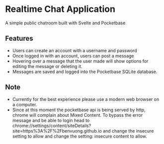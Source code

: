 # Realtime Chat Application

A simple public chatroom built with Svelte and Pocketbase

## Features

- Users can create an account with a username and password
- Once logged in with an account, users can post a message
- Hovering over a message that the user made will show options for editing the message or deleting it.
- Messages are saved and logged into the Pocketbase SQLite database.

## Note

- Currently for the best experience please use a modern web browser on a computer.
- Since at this moment the pocketbase api is being served by http, chrome will complain about Mixed Content. To bypass the error message and be able to login head to chrome://settings/content/siteDetails?site=https%3A%2F%2Fbenvuong.github.io and change the insecure setting to allow and change the setting: insecure content to allow.
